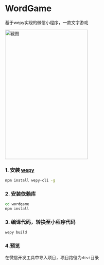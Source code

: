 # WordGame
基于wepy实现的微信小程序，一款文字游戏

<img src="https://github.com/zh8637688/WordGame/blob/master/image/screen.gif?raw=true" width = "272" height = "426" alt="截图" align=center />

### 1. 安装 [wepy](https://github.com/wepyjs/wepy)
```bash
npm install wepy-cli -g
```

### 2. 安装依赖库
```bash
cd wordgame
npm install
```

### 3. 编译代码，转换至小程序代码
```bash
wepy build
```

### 4.预览
在微信开发工具中导入项目，项目路径为`dist`目录
